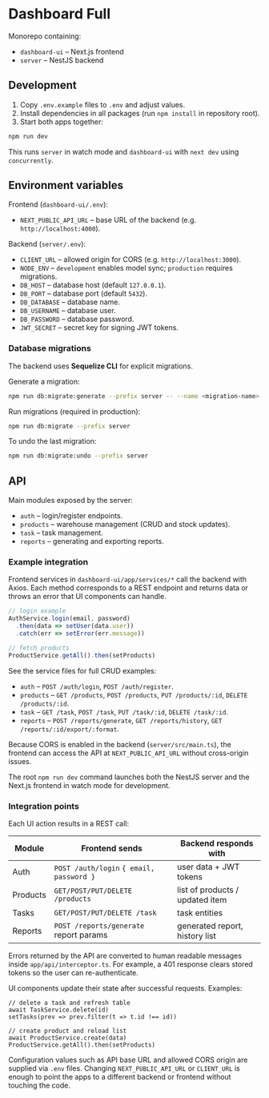 # Dashboard Full

Monorepo containing:
- `dashboard-ui` – Next.js frontend
- `server` – NestJS backend

## Development

1. Copy `.env.example` files to `.env` and adjust values.
2. Install dependencies in all packages (run `npm install` in repository root).
3. Start both apps together:

```bash
npm run dev
```

This runs `server` in watch mode and `dashboard-ui` with `next dev` using `concurrently`.

## Environment variables

Frontend (`dashboard-ui/.env`):
- `NEXT_PUBLIC_API_URL` – base URL of the backend (e.g. `http://localhost:4000`).

Backend (`server/.env`):
- `CLIENT_URL` – allowed origin for CORS (e.g. `http://localhost:3000`).
- `NODE_ENV` – `development` enables model sync; `production` requires migrations.
- `DB_HOST` – database host (default `127.0.0.1`).
- `DB_PORT` – database port (default `5432`).
- `DB_DATABASE` – database name.
- `DB_USERNAME` – database user.
- `DB_PASSWORD` – database password.
- `JWT_SECRET` – secret key for signing JWT tokens.

### Database migrations

The backend uses **Sequelize CLI** for explicit migrations.

Generate a migration:

```bash
npm run db:migrate:generate --prefix server -- --name <migration-name>
```

Run migrations (required in production):

```bash
npm run db:migrate --prefix server
```

To undo the last migration:

```bash
npm run db:migrate:undo --prefix server
```

## API

Main modules exposed by the server:
- `auth` – login/register endpoints.
- `products` – warehouse management (CRUD and stock updates).
- `task` – task management.
- `reports` – generating and exporting reports.

### Example integration

Frontend services in `dashboard-ui/app/services/*` call the backend with Axios.
Each method corresponds to a REST endpoint and returns data or throws an error
that UI components can handle.

```ts
// login example
AuthService.login(email, password)
  .then(data => setUser(data.user))
  .catch(err => setError(err.message))

// fetch products
ProductService.getAll().then(setProducts)
```

See the service files for full CRUD examples:

- `auth` – `POST /auth/login`, `POST /auth/register`.
- `products` – `GET /products`, `POST /products`, `PUT /products/:id`, `DELETE /products/:id`.
- `task` – `GET /task`, `POST /task`, `PUT /task/:id`, `DELETE /task/:id`.
- `reports` – `POST /reports/generate`, `GET /reports/history`, `GET /reports/:id/export/:format`.

Because CORS is enabled in the backend (`server/src/main.ts`), the frontend can
access the API at `NEXT_PUBLIC_API_URL` without cross-origin issues.

The root `npm run dev` command launches both the NestJS server and the Next.js
frontend in watch mode for development.

### Integration points

Each UI action results in a REST call:

| Module      | Frontend sends                               | Backend responds with            |
|-------------|----------------------------------------------|----------------------------------|
| Auth        | `POST /auth/login` `{ email, password }`     | user data + JWT tokens           |
| Products    | `GET/POST/PUT/DELETE /products`              | list of products / updated item  |
| Tasks       | `GET/POST/PUT/DELETE /task`                  | task entities                    |
| Reports     | `POST /reports/generate` report params       | generated report, history list   |

Errors returned by the API are converted to human readable messages inside
`app/api/interceptor.ts`. For example, a 401 response clears stored tokens so the
user can re-authenticate.

UI components update their state after successful requests. Examples:

```tsx
// delete a task and refresh table
await TaskService.delete(id)
setTasks(prev => prev.filter(t => t.id !== id))

// create product and reload list
await ProductService.create(data)
ProductService.getAll().then(setProducts)
```

Configuration values such as API base URL and allowed CORS origin are supplied
via `.env` files. Changing `NEXT_PUBLIC_API_URL` or `CLIENT_URL` is enough to point
the apps to a different backend or frontend without touching the code.
